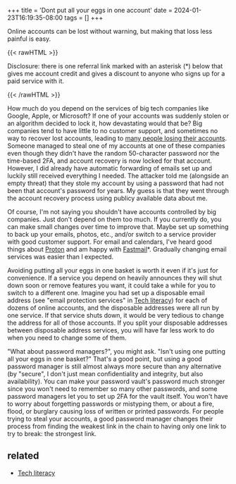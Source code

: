 +++
title = 'Dont put all your eggs in one account'
date = 2024-01-23T16:19:35-08:00
tags = []
+++

Online accounts can be lost without warning, but making that loss less painful is easy.

{{< rawHTML >}}
<aside>
<p>
Disclosure: there is one referral link marked with an asterisk (*) below that gives me account credit and gives a discount to anyone who signs up for a paid service with it.
</p>
</aside>
{{< /rawHTML >}}

How much do you depend on the services of big tech companies like Google, Apple, or Microsoft? If one of your accounts was suddenly stolen or an algorithm decided to lock it, how devastating would that be? Big companies tend to have little to no customer support, and sometimes no way to recover lost accounts, leading to [many people losing their accounts](https://news.ycombinator.com/item?id=34581090). Someone managed to steal one of my accounts at one of these companies even though they didn't have the random 50-character password nor the time-based 2FA, and account recovery is now locked for that account. However, I did already have automatic forwarding of emails set up and luckily still received everything I needed. The attacker told me (alongside an empty threat) that they stole my account by using a password that had not been that account's password for years. My guess is that they went through the account recovery process using publicy available data about me.

Of course, I'm not saying you shouldn't have accounts controlled by big companies. Just don't depend on them too much. If you currently do, you can make small changes over time to improve that. Maybe set up something to back up your emails, photos, etc., and/or switch to a service provider with good customer support. For email and calendars, I've heard good things about [Proton](https://proton.me/) and am happy with [Fastmail](https://ref.fm/u29356328)*. Gradually changing email services was easier than I expected.

Avoiding putting all your eggs in one basket is worth it even if it's just for convenience. If a service you depend on heavily announces they will shut down soon or remove features you want, it could take a while for you to switch to a different one. Imagine you had set up a disposable email address (see "email protection services" in [Tech literacy](/tech-literacy)) for each of dozens of online accounts, and the disposable addresses were all run by one service. If that service shuts down, it would be very tedious to change the address for all of those accounts. If you split your disposable addresses between disposable address services, you will have far less work to do when you need to change some of them.

"What about password managers?", you might ask. "Isn't using one putting all your eggs in one basket?" That's a good point, but using a good password manager is still almost always more secure than any alternative (by "secure", I don't just mean confidentiality and integrity, but also availability). You can make your password vault's password much stronger since you won't need to remember so many other passwords, and some password managers let you to set up 2FA for the vault itself. You won't have to worry about forgetting passwords or mistyping them, or about a fire, flood, or burglary causing loss of written or printed passwords. For people trying to steal your accounts, a good password manager changes their process from finding the weakest link in the chain to having only one link to try to break: the strongest link.

## related

* [Tech literacy](/tech-literacy)
